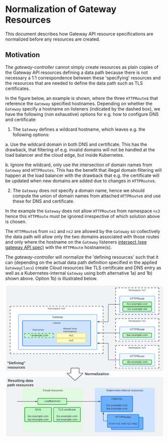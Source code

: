 # Normalization of Gateway Resources

This document describes how Gateway API resource specifications are
normalized before any resources are created.

## Motivation

The *gateway-controller* cannot simply create resources as plain
copies of the Gateway API resources defining a data path because there
is not necessary a 1:1 correspondence between these 'specifying'
resources and the resources that are needed to define the data path
such as TLS certificates.

In the figure below, an example is shown, where the three `HTTPRoute`s
that reference the `Gateway` specified hostnames. Depending on whether
the `Gateway` specify a hostname on listeners (indicated by the dashed
box), we have the following (non exhaustive) options for e.g. how to
configure DNS and certificate:

1. The `Gateway` defines a wildcard hostname, which leaves e.g. the
   following options:

  a. Use the wildcard domain in both DNS and certificate. This has the
     drawback, that filtering of e.g. invalid domains will not be handled
     at the load balancer and the cloud edge, but inside Kubernetes.

  b. Ignore the wildcard, only use the intersection of domain names
     from `Gateway` and `HTTPRoutes`. This has the benefit that
     illegal domain filtering will happen at the load balancer with
     the drawback that e.g. the certificate will be updated when new
     domains are added due to changes in `HTTPRoute`s.

2. The `Gateway` does not specify a domain name, hence we should
   compute the union of domain names from attached `HTTPRoute`s and use
   these for DNS and certificate.

In the example the `Gateway` does not allow `HTTPRoute`s from
namespace `ns3` hence this `HTTPRoute` must be ignored irrespective of
which solution above is chosen.

The `HTTPRoute`s from `ns1` and `ns2` are allowed by the `Gateway` so
collectively the data path will allow only the two domains associated
with those routes and only where the hostname on the `Gateway`
listeners [intersect (see gateway API
spec)](https://gateway-api.sigs.k8s.io/references/spec/#gateway.networking.k8s.io%2fv1beta1.Listener)
with the `HTTPRoute` hostname(s).

The *gateway-controller* will normalize the 'defining resources'
such that it can (depending on the actual data path definition
specified in the applied `GatewayClass`) create Cloud resources like
TLS certificate and DNS entry as well as a Kubernetes-internal
`Gateway` using both alternative 1a) and 1b) shown above. Option 1b)
is illustrated below.

![Normalization of TLDs](images/normalization-tld.png)
